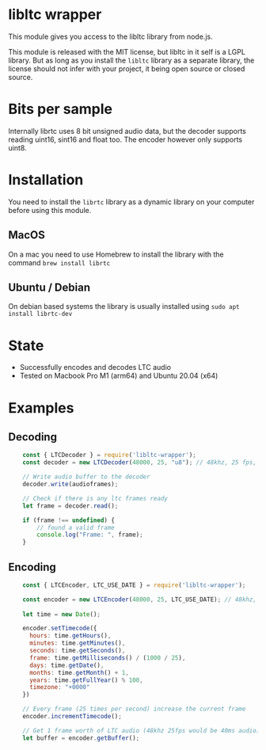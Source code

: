 # libltc wrapper

This module gives you access to the libltc library from node.js.

This module is released with the MIT license, but libltc in it self is a LGPL library. But as long as you install the `libltc` library as a separate library, the license should not infer with your project, it being open source or closed source.

# Bits per sample

Internally librtc uses 8 bit unsigned audio data, but the decoder supports reading uint16, sint16 and float too. The encoder however only supports uint8.

# Installation

You need to install the `librtc` library as a dynamic library on your computer before using this module.

## MacOS

On a mac you need to use Homebrew to install the library with the command `brew install librtc`

## Ubuntu / Debian

On debian based systems the library is usually installed using `sudo apt install librtc-dev`

# State

* Successfully encodes and decodes LTC audio
* Tested on Macbook Pro M1 (arm64) and Ubuntu 20.04 (x64)

# Examples

## Decoding

```javascript
    const { LTCDecoder } = require('libltc-wrapper');
    const decoder = new LTCDecoder(48000, 25, "u8"); // 48khz, 25 fps, unsigned 8 bit

    // Write audio buffer to the decoder
    decoder.write(audioframes);

    // Check if there is any ltc frames ready
    let frame = decoder.read();

    if (frame !== undefined) {
        // found a valid frame
        console.log("Frame: ", frame);
    }
```

## Encoding

```javascript
    const { LTCEncoder, LTC_USE_DATE } = require('libltc-wrapper');

    const encoder = new LTCEncoder(48000, 25, LTC_USE_DATE); // 48khz, 25 fps, LTC_USE_DATE flag
    
    let time = new Date();

    encoder.setTimecode({
      hours: time.getHours(),
      minutes: time.getMinutes(),
      seconds: time.getSeconds(),
      frame: time.getMilliseconds() / (1000 / 25),
      days: time.getDate(),
      months: time.getMonth() + 1,
      years: time.getFullYear() % 100,
      timezone: "+0000"
    })

    // Every frame (25 times per second) increase the current frame
    encoder.incrementTimecode();

    // Get 1 frame worth of LTC audio (48khz 25fps would be 40ms audio)
    let buffer = encoder.getBuffer();
```